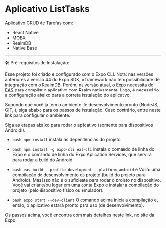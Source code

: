 # Aplicativo ListTasks

Aplicativo CRUD de Tarefas com: 
- React Native
- MOBX
- RealmDB
- Native Base

<hr/>

🛠 Pré-requisitos de Instalação:

Esse projeto foi criado e configurado com o Expo CLI.
Nota: nas versões anteriores à versão 44 do Expo SDK, o framework não tem possibilidade de integração com o RealmDB. Porém, na versão atual, o Expo necessita do [EAS](https://docs.expo.dev/eas/) para compilar o aplicativo com Realm nativamente. Logo, é necessário a configuração abaixo para a correta instalação do aplicativo.

Supondo que você já tem o ambiente de desenvolvimento pronto (NodeJS, GIT, ), siga abaixo para os passos de instalação. Caso contrário,
entre neste link para configurar o ambiente.

Siga as etapas abaixo para rodar o aplicativo (somente para dispositivos Android!).

* ```bash npm install```
instala as dependências do projeto

* ```bash npm install -g expo-cli eas-cli```
instala o comando de linha do Expo e o comando de linha do Expo Aplication Services, que servirá para rodar a build do Android.

* ```bash eas build --profile development --platform android```
e Voilà: uma compilação de desenvolvimento do projeto (build do projeto para Android).
Mas isso não é o suficiente para rodar o projeto no dispositivo.
Você vai criar e/ou logar em uma conta Expo e instalar a compilação do projeto (pelo dispositivo físico ou emulador).

* ```bash expo start --dev-client```
O comando acima inicia a compilação e, então, o aplicativo estará pronto para uso (de desenvolvimento).

Os passos acima, você encontra com mais detalhes [neste link](https://docs.expo.dev/development/getting-started/), no site da Expo
